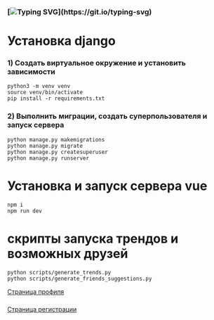 ### [![Typing SVG](https://readme-typing-svg.herokuapp.com?color=%2336BCF7&lines=Социальная+сеть+"Почтальон")](https://git.io/typing-svg)

# Установка django
### 1) Создать виртуальное окружение и установить зависимости
    python3 -m venv venv
    source venv/bin/activate
    pip install -r requirements.txt

### 2) Выполнить миграции, создать суперпользователя и запуск сервера
    python manage.py makemigrations
    python manage.py migrate    
    python manage.py createsuperuser
    python manage.py runserver
    
# Установка и запуск сервера vue
    npm i
    npm run dev
#
# cкрипты запуска трендов и возможных друзей
    python scripts/generate_trends.py
    python scripts/generate_friends_suggestions.py


[Страница профиля](https://raw.github.com/hottabuch1987/Postman/main/preview/profile.png)
###
[Страница регистрации](https://raw.github.com/hottabuch1987/Postman/main/preview/register.png)

